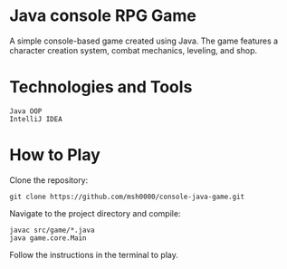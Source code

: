 # Java console RPG Game


A simple console-based game created using Java. The game features a character creation system, combat mechanics, leveling, and shop.


# Technologies and Tools

    Java OOP 
    IntelliJ IDEA

# How to Play

  Clone the repository:
  
    git clone https://github.com/msh0000/console-java-game.git

Navigate to the project directory and compile:

    javac src/game/*.java
    java game.core.Main

Follow the instructions in the terminal to play.
